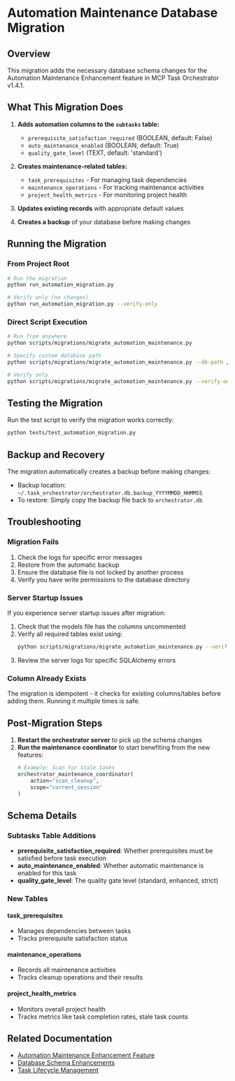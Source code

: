 # Automation Maintenance Database Migration

## Overview

This migration adds the necessary database schema changes for the Automation Maintenance Enhancement feature in MCP Task Orchestrator v1.4.1.

## What This Migration Does

1. **Adds automation columns to the `subtasks` table:**
   - `prerequisite_satisfaction_required` (BOOLEAN, default: False)
   - `auto_maintenance_enabled` (BOOLEAN, default: True)
   - `quality_gate_level` (TEXT, default: 'standard')

2. **Creates maintenance-related tables:**
   - `task_prerequisites` - For managing task dependencies
   - `maintenance_operations` - For tracking maintenance activities
   - `project_health_metrics` - For monitoring project health

3. **Updates existing records** with appropriate default values

4. **Creates a backup** of your database before making changes

## Running the Migration

### From Project Root

```bash
# Run the migration
python run_automation_migration.py

# Verify only (no changes)
python run_automation_migration.py --verify-only
```

### Direct Script Execution

```bash
# Run from anywhere
python scripts/migrations/migrate_automation_maintenance.py

# Specify custom database path
python scripts/migrations/migrate_automation_maintenance.py --db-path /path/to/orchestrator.db

# Verify only
python scripts/migrations/migrate_automation_maintenance.py --verify-only
```

## Testing the Migration

Run the test script to verify the migration works correctly:

```bash
python tests/test_automation_migration.py
```

## Backup and Recovery

The migration automatically creates a backup before making changes:
- Backup location: `~/.task_orchestrator/orchestrator.db.backup_YYYYMMDD_HHMMSS`
- To restore: Simply copy the backup file back to `orchestrator.db`

## Troubleshooting

### Migration Fails

1. Check the logs for specific error messages
2. Restore from the automatic backup
3. Ensure the database file is not locked by another process
4. Verify you have write permissions to the database directory

### Server Startup Issues

If you experience server startup issues after migration:

1. Check that the models file has the columns uncommented
2. Verify all required tables exist using:
   ```bash
   python scripts/migrations/migrate_automation_maintenance.py --verify-only
   ```
3. Review the server logs for specific SQLAlchemy errors

### Column Already Exists

The migration is idempotent - it checks for existing columns/tables before adding them. Running it multiple times is safe.

## Post-Migration Steps

1. **Restart the orchestrator server** to pick up the schema changes
2. **Run the maintenance coordinator** to start benefiting from the new features:
   ```python
   # Example: Scan for stale tasks
   orchestrator_maintenance_coordinator(
       action="scan_cleanup",
       scope="current_session"
   )
   ```

## Schema Details

### Subtasks Table Additions

- **prerequisite_satisfaction_required**: Whether prerequisites must be satisfied before task execution
- **auto_maintenance_enabled**: Whether automatic maintenance is enabled for this task
- **quality_gate_level**: The quality gate level (standard, enhanced, strict)

### New Tables

#### task_prerequisites
- Manages dependencies between tasks
- Tracks prerequisite satisfaction status

#### maintenance_operations  
- Records all maintenance activities
- Tracks cleanup operations and their results

#### project_health_metrics
- Monitors overall project health
- Tracks metrics like task completion rates, stale task counts

## Related Documentation

- [Automation Maintenance Enhancement Feature](../../docs/prompts/features/approved/[APPROVED]_automation_maintenance_enhancement.md)
- [Database Schema Enhancements](../../architecture/database-schema-enhancements.md)
- [Task Lifecycle Management](../../docs/prompts/maintenance_coordinator_implementation.md)